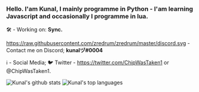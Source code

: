 
###  Hello. I'am Kunal, I mainly programme in Python - I'am learning Javascript and occasionally I programme in lua.

🛠 - Working on: **Sync.** 

https://raw.githubusercontent.com/zredrum/zredrum/master/discord.svg - Contact me on Discord; **kunalヅ#0004**

 ℹ - Social Media;
    🐦 Twitter - https://twitter.com/ChipWasTaken1 or @ChipWasTaken1.
    
 ![Kunal's github stats](https://github-readme-stats.vercel.app/api?username=Kunal0004&show_icons=true)
 ![Kunal's top languages](https://github-readme-stats.vercel.app/api/top-langs/?username=Kunal0004)

